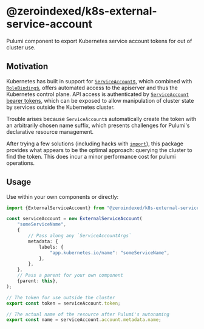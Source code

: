 # @zeroindexed/k8s-external-service-account

Pulumi component to export Kubernetes service account tokens for out of cluster use.

## Motivation

Kubernetes has built in support for [`ServiceAccount`s][service-account], which combined with [`RoleBinding`s][role-binding], offers automated access to the apiserver and thus the Kubernetes control plane. API access is authenticated by [`ServiceAccount` bearer tokens][service-account-auth], which can be exposed to allow manipulation of cluster state by services outside the Kubernetes cluster.

Trouble arises because `ServiceAccount`s automatically create the token with an arbitrarily chosen name suffix, which presents challenges for Pulumi's declarative resource management.

After trying a few solutions (including hacks with [`import`][pulumi-import]), this package provides what appears to be the optimal approach: querying the cluster to find the token. This does incur a minor performance cost for pulumi operations.

## Usage

Use within your own components or directly:

```ts
import {ExternalServiceAccount} from "@zeroindexed/k8s-external-service-account";

const serviceAccount = new ExternalServiceAccount(
    "someServiceName",
    {
        // Pass along any `ServiceAccountArgs`
        metadata: {
            labels: {
                "app.kubernetes.io/name": "someServiceName",
            },
        },
    },
    // Pass a parent for your own component
    {parent: this},
);

// The token for use outside the cluster
export const token = serviceAccount.token;

// The actual name of the resource after Pulumi's autonaming
export const name = serviceAccount.account.metadata.name;
```

[service-account]: https://kubernetes.io/docs/tasks/configure-pod-container/configure-service-account/
[role-binding]: https://kubernetes.io/docs/reference/access-authn-authz/rbac/#rolebinding-and-clusterrolebinding
[service-account-auth]: https://kubernetes.io/docs/reference/access-authn-authz/authentication/#service-account-tokens
[pulumi-import]: https://www.pulumi.com/blog/adopting-existing-cloud-resources-into-pulumi/#adopting-existing-resources
